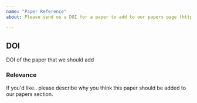 ```yaml
---
name: "Paper Reference"
about: Please send us a DOI for a paper to add to our papers page (https://ctil.iu.edu/projects/tla/docs/bplp/papers/)

---
```


## DOI

DOI of the paper that we should add

### Relevance

If you'd like.. please describe why you think this paper should be added to our papers section.

